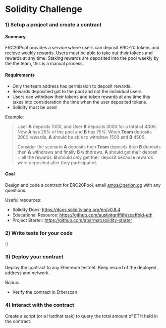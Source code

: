 # Solidity Challenge

### 1) Setup a project and create a contract

#### Summary

ERC20Pool provides a service where users can deposit ERC-20 tokens and recieve weekly rewards. Users must be able to take out their tokens and rewards at any time. Staking rewards are deposited into the pool weekly by the the team, this is a manual process.

#### Requirements

- Only the team address has permission to deposit rewards.
- Rewards depositied got to the pool and not the individual users.
- Users can withdraw their tokens and token rewards at any time this takes into consideration the time when the user deposited tokens.
- Solidity must be used

Example:

> User **A** deposits 1000, and User **B** deposits 3000 for a total of 4000. Now **A** has 25% of the pool and **B** has 75%. When **Team** deposits 2000 rewards, **A** should be able to withdraw 1500 and **B** 4500.
>
> Consider the scenario **A** deposits then **Team** deposits then **B** deposits then **A** withdraws and finally **B** withdraws.
> **A** should get their deposit + all the rewards.
> **B** should only get their deposit because rewards were deposited after they participated.

#### Goal

Design and code a contract for ERC20Pool, email amos@perion.gg with any questions.

Useful resources:

- Solidity Docs: https://docs.soliditylang.org/en/v0.8.4
- Educational Resource: https://github.com/austintgriffith/scaffold-eth
- Project Starter: https://github.com/abarmat/solidity-starter

### 2) Write tests for your code

:)

### 3) Deploy your contract

Deploy the contract to any Ethereum testnet. Keep record of the deployed address and network.

Bonus:

- Verify the contract in Etherscan

### 4) Interact with the contract

Create a script (or a Hardhat task) to query the total amount of ETH held in the contract.